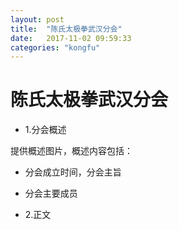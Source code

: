 ```yaml
---
layout: post
title:  "陈氏太极拳武汉分会"
date:   2017-11-02 09:59:33
categories: "kongfu"
---
```

# 陈氏太极拳武汉分会

* 1.分会概述

提供概述图片，概述内容包括：
  * 分会成立时间，分会主旨
  * 分会主要成员

* 2.正文